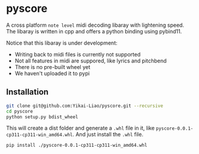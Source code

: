 # pyscore

A cross platform `note level` midi decoding libaray with lightening speed.
The libaray is written in cpp and offers a python binding using pybind11.

Notice that this libaray is under development:
* Writing back to midi files is currently not supported
* Not all features in midi are suppored, like lyrics and pitchbend
* There is no pre-built wheel yet
* We haven't uploaded it to pypi

## Installation

```bash
git clone git@github.com:Yikai-Liao/pyscore.git --recursive
cd pyscore
python setup.py bdist_wheel
```

This will create a dist folder and generate a `.whl` file in it, like `pyscore-0.0.1-cp311-cp311-win_amd64.whl`.
And just install the `.whl` file.

```bash
pip install ./pyscore-0.0.1-cp311-cp311-win_amd64.whl
```
